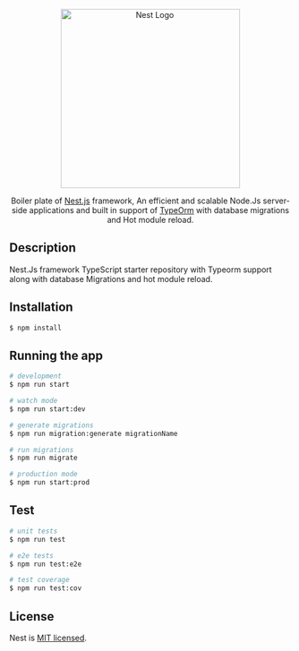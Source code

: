 <p align="center">
  <a href="http://nestjs.com/" target="blank"><img src="https://nestjs.com/img/logo_text.svg" width="320" alt="Nest Logo" /></a>
</p>
  
  <p align="center">Boiler plate of <a href="https://docs.nestjs.com/" target="blank">Nest.js</a> framework, An efficient and scalable Node.Js server-side applications and built in support of 
  <a href="https://typeorm.io/#/" target="blank">TypeOrm</a> with database migrations and Hot module reload.</p>

## Description

Nest.Js framework TypeScript starter repository with Typeorm support along with database Migrations and hot module reload.

## Installation

```bash
$ npm install
```

## Running the app

```bash
# development
$ npm run start

# watch mode
$ npm run start:dev

# generate migrations
$ npm run migration:generate migrationName

# run migrations
$ npm run migrate

# production mode
$ npm run start:prod
```

## Test

```bash
# unit tests
$ npm run test

# e2e tests
$ npm run test:e2e

# test coverage
$ npm run test:cov
```

## License

  Nest is [MIT licensed](LICENSE).

